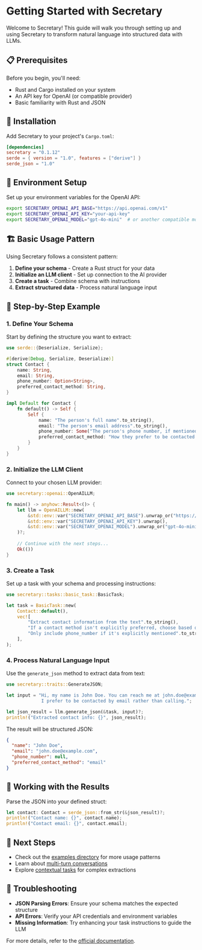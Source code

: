 # Getting Started with Secretary

Welcome to Secretary! This guide will walk you through setting up and using Secretary to transform natural language into structured data with LLMs.

## 📋 Prerequisites

Before you begin, you'll need:

- Rust and Cargo installed on your system
- An API key for OpenAI (or compatible provider)
- Basic familiarity with Rust and JSON

## 🚀 Installation

Add Secretary to your project's `Cargo.toml`:

```toml
[dependencies]
secretary = "0.1.12"
serde = { version = "1.0", features = ["derive"] }
serde_json = "1.0"
```

## 🔑 Environment Setup

Set up your environment variables for the OpenAI API:

```bash
export SECRETARY_OPENAI_API_BASE="https://api.openai.com/v1"
export SECRETARY_OPENAI_API_KEY="your-api-key"
export SECRETARY_OPENAI_MODEL="gpt-4o-mini"  # or another compatible model
```

## 🏗️ Basic Usage Pattern

Using Secretary follows a consistent pattern:

1. **Define your schema** - Create a Rust struct for your data
2. **Initialize an LLM client** - Set up connection to the AI provider
3. **Create a task** - Combine schema with instructions
4. **Extract structured data** - Process natural language input

## 🧩 Step-by-Step Example

### 1. Define Your Schema

Start by defining the structure you want to extract:

```rust
use serde::{Deserialize, Serialize};

#[derive(Debug, Serialize, Deserialize)]
struct Contact {
    name: String,
    email: String,
    phone_number: Option<String>,
    preferred_contact_method: String,
}

impl Default for Contact {
    fn default() -> Self {
        Self {
            name: "The person's full name".to_string(),
            email: "The person's email address".to_string(),
            phone_number: Some("The person's phone number, if mentioned".to_string()),
            preferred_contact_method: "How they prefer to be contacted: email, phone, or other".to_string(),
        }
    }
}
```

### 2. Initialize the LLM Client

Connect to your chosen LLM provider:

```rust
use secretary::openai::OpenAILLM;

fn main() -> anyhow::Result<()> {
    let llm = OpenAILLM::new(
        &std::env::var("SECRETARY_OPENAI_API_BASE").unwrap_or("https://api.openai.com/v1".to_string()),
        &std::env::var("SECRETARY_OPENAI_API_KEY").unwrap(),
        &std::env::var("SECRETARY_OPENAI_MODEL").unwrap_or("gpt-4o-mini".to_string()),
    )?;
    
    // Continue with the next steps...
    Ok(())
}
```

### 3. Create a Task

Set up a task with your schema and processing instructions:

```rust
use secretary::tasks::basic_task::BasicTask;

let task = BasicTask::new(
    Contact::default(),
    vec![
        "Extract contact information from the text".to_string(),
        "If a contact method isn't explicitly preferred, choose based on what's provided".to_string(),
        "Only include phone_number if it's explicitly mentioned".to_string(),
    ],
);
```

### 4. Process Natural Language Input

Use the `generate_json` method to extract data from text:

```rust
use secretary::traits::GenerateJSON;

let input = "Hi, my name is John Doe. You can reach me at john.doe@example.com. \
             I prefer to be contacted by email rather than calling.";

let json_result = llm.generate_json(&task, input)?;
println!("Extracted contact info: {}", json_result);
```

The result will be structured JSON:

```json
{
  "name": "John Doe",
  "email": "john.doe@example.com",
  "phone_number": null,
  "preferred_contact_method": "email"
}
```

## 🔄 Working with the Results

Parse the JSON into your defined struct:

```rust
let contact: Contact = serde_json::from_str(&json_result)?;
println!("Contact name: {}", contact.name);
println!("Contact email: {}", contact.email);
```

## 🌟 Next Steps

- Check out the [examples directory](../examples) for more usage patterns
- Learn about [multi-turn conversations](EXAMPLES.md#multi-turn-conversations)
- Explore [contextual tasks](EXAMPLES.md#contextual-tasks) for complex extractions

## 🔧 Troubleshooting

- **JSON Parsing Errors**: Ensure your schema matches the expected structure
- **API Errors**: Verify your API credentials and environment variables
- **Missing Information**: Try enhancing your task instructions to guide the LLM

For more details, refer to the [official documentation](https://docs.rs/secretary).